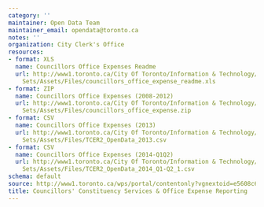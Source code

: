 ```yaml
---
category: ''
maintainer: Open Data Team
maintainer_email: opendata@toronto.ca
notes: ''
organization: City Clerk's Office
resources:
- format: XLS
  name: Councillors Office Expenses Readme
  url: http://www1.toronto.ca/City Of Toronto/Information & Technology/Open Data/Data
    Sets/Assets/Files/councillors_office_expense_readme.xls
- format: ZIP
  name: Councillors Office Expenses (2008-2012)
  url: http://www1.toronto.ca/City Of Toronto/Information & Technology/Open Data/Data
    Sets/Assets/Files/councillors_office_expense.zip
- format: CSV
  name: Councillors Office Expenses (2013)
  url: http://www1.toronto.ca/City Of Toronto/Information & Technology/Open Data/Data
    Sets/Assets/Files/TCER2_OpenData_2013.csv
- format: CSV
  name: Councillors Office Expenses (2014-Q1Q2)
  url: http://www1.toronto.ca/City Of Toronto/Information & Technology/Open Data/Data
    Sets/Assets/Files/TCER2_OpenData_2014_Q1-Q2_1.csv
schema: default
source: http://www1.toronto.ca/wps/portal/contentonly?vgnextoid=e5608c6c6e68f310VgnVCM10000071d60f89RCRD&vgnextchannel=1a66e03bb8d1e310VgnVCM10000071d60f89RCRD
title: Councillors' Constituency Services & Office Expense Reporting
---
```

